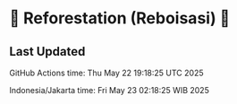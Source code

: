 
# 🌳 Reforestation (Reboisasi) 🌲

## Last Updated

GitHub Actions time: Thu May 22 19:18:25 UTC 2025

Indonesia/Jakarta time: Fri May 23 02:18:25 WIB 2025

